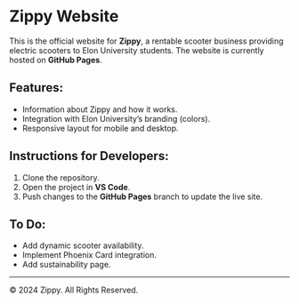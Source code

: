 # Zippy Website

This is the official website for **Zippy**, a rentable scooter business providing electric scooters to Elon University students. The website is currently hosted on **GitHub Pages**.

## Features:
- Information about Zippy and how it works.
- Integration with Elon University’s branding (colors).
- Responsive layout for mobile and desktop.

## Instructions for Developers:
1. Clone the repository.
2. Open the project in **VS Code**.
3. Push changes to the **GitHub Pages** branch to update the live site.

## To Do:
- Add dynamic scooter availability.
- Implement Phoenix Card integration.
- Add sustainability page.

---
© 2024 Zippy. All Rights Reserved.